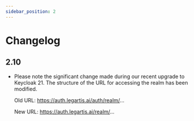 ```yaml
---
sidebar_position: 2
---
```


# Changelog

## 2.10

- Please note the significant change made during our recent upgrade to Keycloak 21. The structure of the URL for accessing the realm has been modified.

    Old URL: https://auth.legartis.ai/auth/realm/...

    New URL: https://auth.legartis.ai/realm/...



